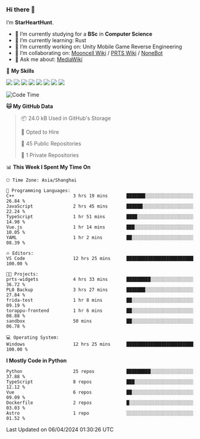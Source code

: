 ### Hi there 👋

I’m **StarHeartHunt**.

- 🏫 I’m currently studying for a **BSc** in **Computer Science**
- 🌱 I’m currently learning: Rust
- 🔭 I’m currently working on: Unity Mobile Game Reverse Engineering
- 👯 I’m collaborating on: [Mooncell Wiki](https://fgo.wiki/) / [PRTS Wiki](http://prts.wiki/) / [NoneBot](https://github.com/nonebot)
- 💬 Ask me about: [MediaWiki](https://www.mediawiki.org)

🌟 **My Skills**

![](https://img.shields.io/badge/-Python-3e74a2?style=flat-square&logo=Python&logoColor=fff)
![](https://img.shields.io/badge/-Node.js-339933?style=flat-square&logo=node.js&logoColor=fff)
![](https://img.shields.io/badge/-Vue-4fc08d?style=flat-square&logo=vue.js&logoColor=fff)
![](https://img.shields.io/badge/-React-2d98ce?style=flat-square&logo=React&logoColor=fff)
![](https://img.shields.io/badge/-TypeScript-3178C6?style=flat-square&logo=TypeScript&logoColor=fff)
![](https://img.shields.io/badge/-Docker-2496ED?style=flat-square&logo=Docker&logoColor=fff)
![](https://img.shields.io/badge/-Linux-000000?style=flat-square&logo=Linux&logoColor=fff)
![](https://img.shields.io/badge/-Dotnet-512bd4?style=flat-square&logo=.net&logoColor=fff)

<!--START_SECTION:waka-->
![Code Time](http://img.shields.io/badge/Code%20Time-937%20hrs%2018%20mins-blue)

**🐱 My GitHub Data** 

> 📦 24.0 kB Used in GitHub's Storage 
 > 
> 💼 Opted to Hire
 > 
> 📜 45 Public Repositories 
 > 
> 🔑 1 Private Repositories 
 > 
📊 **This Week I Spent My Time On** 

```text
🕑︎ Time Zone: Asia/Shanghai

💬 Programming Languages: 
C++                      3 hrs 19 mins       ███████░░░░░░░░░░░░░░░░░░   26.84 % 
JavaScript               2 hrs 45 mins       ██████░░░░░░░░░░░░░░░░░░░   22.24 % 
TypeScript               1 hr 51 mins        ████░░░░░░░░░░░░░░░░░░░░░   14.98 % 
Vue.js                   1 hr 14 mins        ███░░░░░░░░░░░░░░░░░░░░░░   10.05 % 
YAML                     1 hr 2 mins         ██░░░░░░░░░░░░░░░░░░░░░░░   08.39 % 

🔥 Editors: 
VS Code                  12 hrs 25 mins      █████████████████████████   100.00 % 

🐱‍💻 Projects: 
prts-widgets             4 hrs 33 mins       █████████░░░░░░░░░░░░░░░░   36.72 % 
PL0 Backup               3 hrs 27 mins       ███████░░░░░░░░░░░░░░░░░░   27.84 % 
frida-test               1 hr 8 mins         ██░░░░░░░░░░░░░░░░░░░░░░░   09.19 % 
torappu-frontend         1 hr 6 mins         ██░░░░░░░░░░░░░░░░░░░░░░░   08.88 % 
sandbox                  50 mins             ██░░░░░░░░░░░░░░░░░░░░░░░   06.78 % 

💻 Operating System: 
Windows                  12 hrs 25 mins      █████████████████████████   100.00 % 
```

**I Mostly Code in Python** 

```text
Python                   25 repos            █████████░░░░░░░░░░░░░░░░   37.88 % 
TypeScript               8 repos             ███░░░░░░░░░░░░░░░░░░░░░░   12.12 % 
Vue                      6 repos             ██░░░░░░░░░░░░░░░░░░░░░░░   09.09 % 
Dockerfile               2 repos             █░░░░░░░░░░░░░░░░░░░░░░░░   03.03 % 
Astro                    1 repo              ░░░░░░░░░░░░░░░░░░░░░░░░░   01.52 % 
```




 Last Updated on 06/04/2024 01:30:26 UTC
<!--END_SECTION:waka-->

